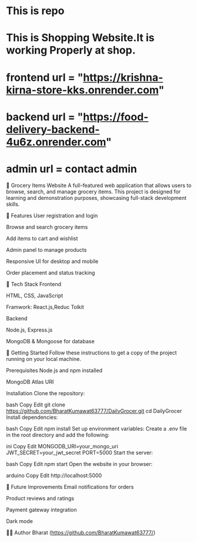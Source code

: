 # This is repo

# This is Shopping Website.It is working Properly at shop.
# frontend url = "https://krishna-kirna-store-kks.onrender.com"

# backend url = "https://food-delivery-backend-4u6z.onrender.com"
 
 # admin url = contact admin  


 🛒 Grocery Items Website
A full-featured web application that allows users to browse, search, and manage grocery items. This project is designed for learning and demonstration purposes, showcasing full-stack development skills.

📌 Features
User registration and login

Browse and search grocery items

Add items to cart and wishlist

Admin panel to manage products

Responsive UI for desktop and mobile

Order placement and status tracking 

🧰 Tech Stack
Frontend

HTML, CSS, JavaScript

Framwork: React.js,Reduc Tolkit

Backend

Node.js, Express.js

MongoDB & Mongoose for database

🚀 Getting Started
Follow these instructions to get a copy of the project running on your local machine.

Prerequisites
Node.js and npm installed

MongoDB Atlas URI

Installation
Clone the repository:

bash
Copy
Edit
git clone https://github.com/BharatKumawat63777/DailyGrocer.git
cd DailyGrocer
Install dependencies:

bash
Copy
Edit
npm install
Set up environment variables:
Create a .env file in the root directory and add the following:

ini
Copy
Edit
MONGODB_URI=your_mongo_uri
JWT_SECRET=your_jwt_secret
PORT=5000
Start the server:

bash
Copy
Edit
npm start
Open the website in your browser:

arduino
Copy
Edit
http://localhost:5000


🧪 Future Improvements
Email notifications for orders

Product reviews and ratings

Payment gateway integration

Dark mode

🙋‍♂️ Author
Bharat
(https://github.com/BharatKumawat63777/)

